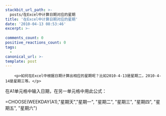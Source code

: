 ```yaml
---
stackbit_url_path: >-
  posts/在Excel中计算日期对应的星期
title: '在Excel中计算日期对应的星期'
date: '2010-04-13 08:53:46'
excerpt: >-
  
comments_count: 0
positive_reactions_count: 0
tags: 
  - 
canonical_url: >-
template: post
---
```


        <p>如何在Excel中根据日期计算出相应的星期呢？比如2010-4-13是星期二，2010-4-14是星期三等。</p>
<p>在A1单元格中输入日期，在另一单元格中用此公式：</p>
<p>=CHOOSE(WEEKDAY(A1),"星期天","星期一", "星期二", "星期三", "星期四", "星期五", "星期六")</p>
<p>&nbsp;</p>
      